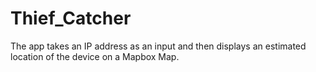 # Thief_Catcher
The app takes an IP address as an input and then displays an estimated location of the device on a Mapbox Map.
